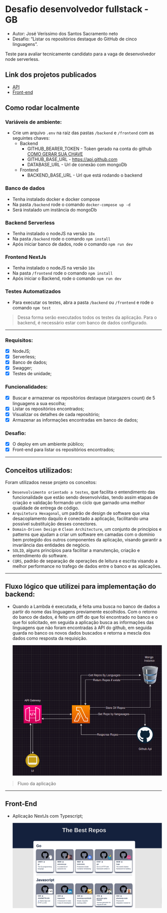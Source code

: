 # Desafio desenvolvedor fullstack - GB

* Autor: José Veríssimo dos Santos Sacramento neto
* Desafio: “Listar os repositórios destaque do GitHub de cinco linguagens”.

Teste para avaliar tecnicamente candidato para a vaga de desenvolvedor node serverless.

## Link dos projetos publicados
  - [API](https://cnrugpxsw2.execute-api.us-east-2.amazonaws.com/dev/repo-by-languages)
  - [Front-end](https://vercel.com/verissimo-sn/boti-git-hub-test-ui)

## Como rodar localmente

### Variáveis de ambiente:
  - Crie um arquivo `.env` na raiz das pastas `/backend` e `/frontend` com as seguintes chaves:
    - Backend
      - GITHUB_BEARER_TOKEN - Token gerado na conta do github [COMO GERAR SUA CHAVE](https://docs.github.com/en/rest/overview/authenticating-to-the-rest-api?apiVersion=2022-11-28)
      - GITHUB_BASE_URL - https://api.github.com
      - DATABASE_URL - Url de conexão com mongoDb
    - Frontend
      - BACKEND_BASE_URL - Url que está rodando o backend

### Banco de dados
 - Tenha instalado docker e docker compose
 - Na pasta `/backend` rode o comando ```docker-compose up -d```
 - Será instalado um instância do mongoDb

### Backend Serverless

 - Tenha instalado o nodeJS na versão `18x`
 - Na pasta `/backend` rode o comando ```npm install```
 - Após iniciar banco de dados, rode o comando ```npm run dev```

### Frontend NextJs

 - Tenha instalado o nodeJS na versão `18x`
 - Na pasta `/frontend` rode o comando ```npm install```
 - Após iniciar o Backend, rode o comando ```npm run dev```

### Testes Automatizados
  - Para executar os testes, abra a pasta `/backend` ou `/frontend` e rode o comando ```npm test```
  > Dessa forma serão executados todos os testes da aplicação. Para o backend, é necessário estar com banco de dados configurado.
---

### Requisitos:
- [x] NodeJS;
- [x] Serverless;
- [x] Banco de dados;
- [x] Swagger;
- [x] Testes de unidade;

### Funcionalidades:
- [x] Buscar e armazenar os repositórios destaque (stargazers count) de 5 linguagens a sua escolha;
- [x] Listar os repositórios encontrados;
- [x] Visualizar os detalhes de cada repositório;
- [x] Armazenar as informações encontradas em banco de dados;

### Desafio:
- [x] O deploy em um ambiente público;
- [x] Front-end para listar os repositórios encontrados;

---
## Conceitos utilizados:
Foram utilizados nesse projeto os conceitos:
  - `Desenvolvimento orientado a testes`, que facilita o entendimento das funcionalidade que estão sendo desenvolvidas, tendo assim etapas de criação e validação formando um ciclo que garnado uma melhor qualidade de entrega de código.
  - `Arquitetura Hexagonal`, um padrão de design de software que visa desacoplamento daquilo é conectado a aplicação, facilitando uma possível substituição desses conectores.
  - `Domain-Driven Design` e `Clean Architecture`, um conjunto de princípios e patterns que ajudam a criar um software em camadas com o domínio bem protegido dos outros componentes da aplicação, visando garantir a invariância das entidades de negócio.
  - `SOLID`, alguns princípios para facilitar a manutenção, criação e entendimento do software.
  - `CQRS`, padrão de separação de operações de leitura e escrita visando a melhor performance no trafego de dados entre o banco e as aplicações.
--- 

## Fluxo lógico que utilizei para implementação do backend:
 - Quando a Lambda é executada, é feita uma busca no banco de dados a partir do nome das linguagens previamente escolhidos. Com o retorno do banco de dados, é feito um diff do que foi encontrado no banco e o que foi solicitado, em seguida a aplicação busca as informações das linguagens que não foram encontradas à API do github, em seguida guarda no banco os novos dados buscados e retorna a mescla dos dados como resposta da requisição.
    
     ![](doc/github/diagram.png)
  > Fluxo da aplicação 
---

## Front-End
  - Aplicação NextJs com Typescript;

    ![](doc/github/Ui.png)


